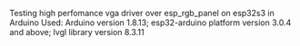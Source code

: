 Testing high perfomance vga driver over esp_rgb_panel on esp32s3 in Arduino 
Used:
Arduino version 1.8.13;
esp32-arduino platform version 3.0.4 and above;
lvgl library version 8.3.11
